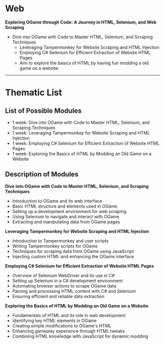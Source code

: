 # Web

**Exploring OGame through Code: A Journey in HTML, Selenium, and Web Scraping**
- Dive into OGame with Code to Master HTML, Selenium, and Scraping Techniques
  - Leveraging Tampermonkey for Website Scraping and HTML Injection
  - Employing C# Selenium for Efficient Extraction of Website HTML Pages
  - Aim to explore the basics of HTML by having fun modding a old game on a website.


--------------------


# Thematic List

## List of Possible Modules

- 1 week: Dive into OGame with Code to Master HTML, Selenium, and Scraping Techniques
- 1 week: Leveraging Tampermonkey for Website Scraping and HTML Injection
- 1 week: Employing C# Selenium for Efficient Extraction of Website HTML Pages
- 1 week: Exploring the Basics of HTML by Modding an Old Game on a Website

## Description of Modules

**Dive into OGame with Code to Master HTML, Selenium, and Scraping Techniques**
- Introduction to OGame and its web interface
- Basic HTML structure and elements used in OGame
- Setting up a development environment for web scraping
- Using Selenium to navigate and interact with OGame
- Extracting and manipulating data from OGame pages

**Leveraging Tampermonkey for Website Scraping and HTML Injection**
- Introduction to Tampermonkey and user scripts
- Writing Tampermonkey scripts for OGame
- Techniques for scraping data from OGame using JavaScript
- Injecting custom HTML and enhancing the OGame interface

**Employing C# Selenium for Efficient Extraction of Website HTML Pages**
- Overview of Selenium WebDriver and its use in C#
- Setting up Selenium in a C# development environment
- Automating browser actions to scrape OGame data
- Parsing and processing HTML content with C# and Selenium
- Ensuring efficient and reliable data extraction

**Exploring the Basics of HTML by Modding an Old Game on a Website**
- Fundamentals of HTML and its role in web development
- Identifying key HTML elements in OGame
- Creating simple modifications to OGame's HTML
- Enhancing gameplay experience through HTML tweaks
- Combining HTML knowledge with JavaScript for dynamic modding

